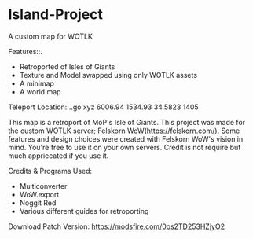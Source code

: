 # Island-Project
 A custom map for WOTLK
 
Features::.
- Retroported of Isles of Giants
- Texture and Model swapped using only WOTLK assets
- A minimap
- A world map

Teleport Location::..go xyz 6006.94 1534.93 34.5823	1405

This map is a retroport of MoP's Isle of Giants. This project was made for the custom WOTLK server; Felskorn WoW(https://felskorn.com/). Some features and design choices were created with Felskorn WoW's vision in mind. You're free to use it on your own servers. Credit is not require but much appriecated if you use it.

Credits & Programs Used:
- Multiconverter
- WoW.export
- Noggit Red
- Various different guides for retroporting

Download Patch Version: https://modsfire.com/0os2TD253HZjyO2
